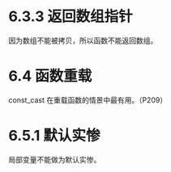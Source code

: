 # 6.3.3 返回数组指针
因为数组不能被拷贝，所以函数不能返回数组。

# 6.4 函数重载
const_cast 在重载函数的情景中最有用。（P209）
# 6.5.1 默认实惨
局部变量不能做为默认实惨。